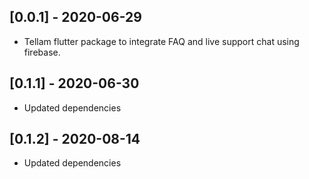 ## [0.0.1] - 2020-06-29

* Tellam flutter package to integrate FAQ and live support chat using firebase.

## [0.1.1] - 2020-06-30

* Updated dependencies

## [0.1.2] - 2020-08-14

* Updated dependencies